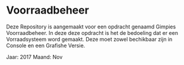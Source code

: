 # Voorraadbeheer
Deze Repository is aangemaakt voor een opdracht genaamd Gimpies Voorraadbeheer.
In deze deze opdracht is het de bedoeling dat er een Vorraadsysteem word gemaakt.
Deze moet zowel bechikbaar zijn in Console en een Grafishe Versie.

Jaar: 2017
Maand: Nov
